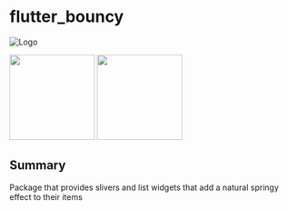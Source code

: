 # flutter_bouncy

![Logo](https://github.com/pstromberg98/flutter_bouncy/blob/master/media/logo.png)

<img src="https://github.com/pstromberg98/flutter_bouncy/blob/master/media/example1.gif" width="150" />
<img src="https://github.com/pstromberg98/flutter_bouncy/blob/master/media/example2.gif" width="150" />


## Summary
Package that provides slivers and list widgets that add a natural springy effect to their items
